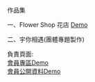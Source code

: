作品集



一、Flower Shop 花店   <a href="https://ChangStacy.github.io/FlowerShop/Home.html"  target="_blank">Demo</a>




二、宇你相遇(團體專題製作)

負責頁面:
<br>
 <a href="https://ChangStacy.github.io/spacemeet/personalFile.html"  target="_blank">會員專區Demo</a>
<br>
 <a href="https://ChangStacy.github.io/spacemeet/publicprofile.html"  target="_blank">會員公開資料Demo</a>

  
